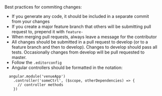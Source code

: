 Best practices for commiting changes:

* If you generate any code, it should be included in a separate commit from your changes
* If you create a major feature branch that others will be submitting pull request to, prepend it with `feature-`
* When merging pull requests, always leave a message for the contributor
* All changes should be submitted in a pull request to develop (or to a feature branch and then to develop).  Changes to develop should pass all tests. Occasionally changes from develop will be pull requested to master.
* Follow the `.editorconfig`
* Angular controllers should be formatted in the notation:
```
  angular.module('venueApp')
    .controller('someCtrl', ($scope, otherDependencies) => {
      // controller methods
    })
```
